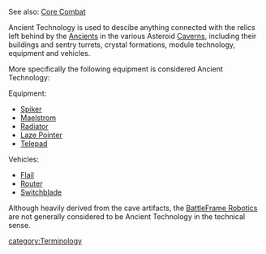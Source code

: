 See also: [Core Combat](/Core_Combat "wikilink")

Ancient Technology is used to descibe anything connected with the relics
left behind by the [Ancients](/Ancients "wikilink") in the various
Asteroid [Caverns](/Caverns "wikilink"), including their buildings and
sentry turrets, crystal formations, module technology, equipment and
vehicles.

More specifically the following equipment is considered Ancient
Technology:

Equipment:

- [Spiker](/Spiker "wikilink")
- [Maelstrom](/Maelstrom "wikilink")
- [Radiator](/Radiator "wikilink")
- [Laze Pointer](/Laze_Pointer "wikilink")
- [Telepad](/Telepad "wikilink")

Vehicles:

- [Flail](/Flail "wikilink")
- [Router](/Router "wikilink")
- [Switchblade](/Switchblade "wikilink")

Although heavily derived from the cave artifacts, the [BattleFrame
Robotics](/BattleFrame_Robotics "wikilink") are not generally considered
to be Ancient Technology in the technical sense.

[category:Terminology](/category:Terminology "wikilink")
